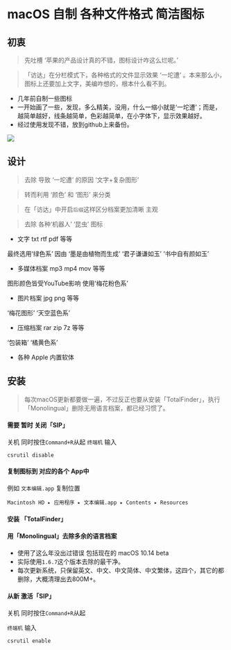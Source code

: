 # macOS 自制 各种文件格式 简洁图标

## 初衷

> 先吐槽 ‘苹果的产品设计真的不错，图标设计咋这么烂呢。’

>「访达」在分栏模式下，各种格式的文件显示效果 ‘一坨遭’ 。本来那么小，图标上还要加上文字，美编咋想的，根本什么看不到。

- 几年前自制一些图标
- 一开始画了一些，发现，多么精美，没用，什么一缩小就是‘一坨遭’；而是，越简单越好，线条越简单，色彩越简单，在小字体下，显示效果越好。
- 经过使用发现不错，放到github上来备份。

![](https://raw.githubusercontent.com/Leeatmy/macOS_files_icns/master/Screenshot/1.png?raw=true)

## 设计
> 去除 导致 ‘一坨遭’ 的原因 ‘文字+复杂图形’

> 转而利用 ‘颜色’ 和 ‘图形’ 来分类

> 在「访达」中开启`后缀`这样区分档案更加清晰 主观

> 去除 各种‘机器人’ ‘昆虫’ 图标

- 文字 txt rtf pdf 等等

最终选用‘绿色系’ 因由 ‘墨是由植物而生成’ ‘君子谦谦如玉’ ‘书中自有颜如玉’

- 多媒体档案 mp3 mp4 mov 等等

图形颜色皆受YouTube影响 使用‘梅花粉色系’

- 图片档案 jpg png 等等

‘梅花图形’ ‘天空蓝色系’

- 压缩档案 rar zip 7z 等等

‘包装箱’ ‘橘黄色系’

- 各种 Apple 内置软体

## 安装

> 每次macOS更新都要做一遍，不过反正也要从安装「TotalFinder」，执行「Monolingual」删除无用语言档案，都已经习惯了。

#### 需要 暂时 关闭「SIP」
关机 同时按住`Command+R`从起
`终端机` 输入
```
csrutil disable
```

#### 复制图标到 对应的各个 App中

例如 `文本编辑.app` 复制位置
```
Macintosh HD⁩ ▸ ⁨应用程序⁩ ▸ ⁨文本编辑.app⁩ ▸ ⁨Contents⁩ ▸ ⁨Resources⁩
```


#### 安装 「TotalFinder」

#### 用「Monolingual」去除多余的语言档案

- 使用了这么年没出过错误 包括现在的 macOS 10.14 beta
- 实际使用`1.6.7`这个版本去除的最干净。
- 每次更新系统，只保留英文、中文、中文简体、中文繁体，这四个，其它的都删除，大概清理出去800M+。


#### 从新 激活「SIP」
关机 同时按住`Command+R`从起

`终端机` 输入
```
csrutil enable
```



